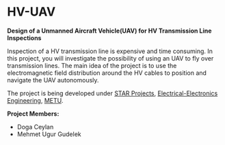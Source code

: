 HV-UAV
======

**Design of a Unmanned Aircraft Vehicle(UAV) for HV Transmission Line Inspections**

Inspection of a HV transmission line is expensive and time consuming. In this project, you will investigate the possibility of using an UAV to fly over transmission lines. The main idea of the project is to use the electromagnetic field distribution around the HV cables to position and navigate the UAV autonomously.

The project is being developed under [STAR Projects](http://star.eee.metu.edu.tr/), [Electrical-Electronics Engineering](http://eee2.metu.edu.tr/), [METU](http://www.metu.edu.tr/).

**Project Members:**

*  Doga Ceylan
*  Mehmet Ugur Gudelek


